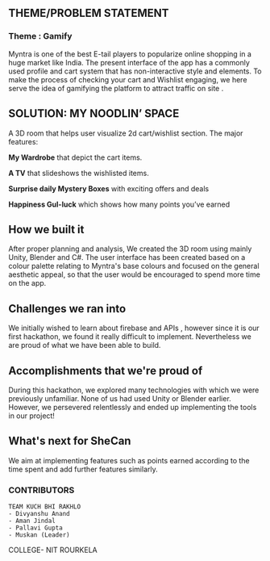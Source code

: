 ## THEME/PROBLEM STATEMENT
### **Theme** : Gamify

Myntra is one of the best E-tail players to popularize online shopping in a huge market like India.
The present interface of the app has a commonly used profile and cart system that has non-interactive style and elements. To make the process of checking your cart and Wishlist engaging, we here serve the idea of gamifying the platform to attract traffic on site . 


## SOLUTION: MY NOODLIN’ SPACE 


A 3D room that helps user visualize 2d cart/wishlist section. The major features:

 **My Wardrobe** that depict the cart items.
 
 **A TV** that slideshows the wishlisted items.
 
 **Surprise daily Mystery Boxes** with exciting offers and deals
 
 **Happiness Gul-luck** which shows how many points you’ve earned 



## How we built it
After proper planning and analysis, We created the 3D room using mainly Unity, Blender and C#. The user interface has been created based on a colour palette relating to Myntra's base colours and focused on the general aesthetic appeal, so that the user would be encouraged to spend more time on the app.

## Challenges we ran into
We initially wished to learn about firebase and APIs , however since it is our first hackathon, we found it really difficult to implement. Nevertheless we are proud of what we have been able to build.
## Accomplishments that we're proud of
During this hackathon, we explored many technologies with which we were previously unfamiliar. None of us had used Unity or Blender earlier. However, we persevered relentlessly and ended up implementing the tools in our project!

## What's next for SheCan
We aim at implementing features such as points earned according to the time spent and add further features similarly.
### **CONTRIBUTORS**
    TEAM KUCH BHI RAKHLO
    - Divyanshu Anand
    - Aman Jindal
    - Pallavi Gupta
    - Muskan (Leader)
  COLLEGE- NIT ROURKELA
